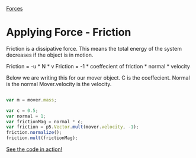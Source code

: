 [Forces](../)


# Applying Force - Friction

Friction is a dissipative force. This means the total energy of the system decreases if the object is in motion.

Friction = -u * N * v
Friction = -1 * coeffecient of friction * normal * velocity

Below we are writing this for our mover object.
C is the coeffecient.
Normal is the normal
Mover.velocity is the velocity.
```js

var m = mover.mass;

var c = 0.5;
var normal = 1;
var frictionMag = normal * c;
var friction = p5.Vector.mult(mover.velocity, -1);
friction.normalize();
friction.mult(frictionMag);

```

[See the code in action!](index.html)

